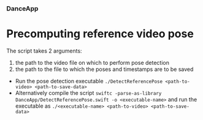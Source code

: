 ### DanceApp

# Precomputing reference video pose

The script takes 2 arguments: 
1) the path to the video file on which to perform pose detection
2) the path to the file to which the poses and timestamps are to be saved

- Run the pose detection executable `./DetectReferencePose <path-to-video> <path-to-save-data>`
- Alternatively compile the script `swiftc -parse-as-library DanceApp/DetectReferencePose.swift -o <executable-name>` and run the executable as `./<executable-name> <path-to-video> <path-to-save-data>` 